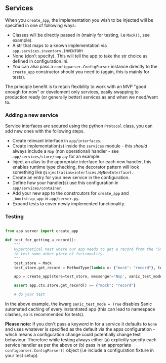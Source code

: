 
## Services

When you `create_app`, the implementation you wish to be injected will be specified in one of following ways:

* Classes will be directly passed in (mainly for testing, i.e `Mock()`, see example).
* A str that maps to a known implementation via `app.services.inventory.INVENTORY`
* None (don't specify). This will tell the app to take the str choice as defined in configuration.ini.
* You can also pass a `configparser.ConfigParser` instance directly to the `create_app` constructor should you need to (again, this is mainly for tests).

The principle benefit is to retain flexibility to work with an MVP "good enough for now" or develoment only services, easily swapping to production ready (or generally better) services as and when we need/want to.


### Adding a new service

Service interfaces are secured using the python `Protocol` class, you can add new ones with the following steps.

* Create relevant interface in `app/interfaces`.
* Create implementation(s) inside the `services` module - this _should_ always include a `Nop` (non operational) handler - see `app/services/store/nop.py` for an example.
* Inject an alias to the appropriate interface for each new handler, this enables runtime type checking, the decorator pattern will look something like `@inject(alias=interfaces.MyNewInterface)`.
* Create an entry for your new service in the configuration.
* Define how your handler(s) use this configuration in `app/services/container`.
* Add your new app to the constrcutors for `create_app` and `_bootstrap_app` in `app/server.py`.
* Expand tests to cover newly implemented functionality.


### Testing


```python

from app.server import create_app

def test_for_getting_a_record():
    """
    Hyperthetical test where our app needs to get a record from the "Store"
    to test some other piece of fuctionality.
    """
    test_store = Mock
    test_store.get_record = MethodType(lambda x: {"mock": "record"}, test_store)

    app = create_app(store=test_store, messenger='Nop', sanic_test_mode=True)

    assert app.ctx.store.get_record() == {"mock": "record"}

    # do your test

```

In the above example, the kwarg `sanic_test_mode = True` disables Sanic automated caching of every instantiated app (this can lead to namespace clashes, so is recommended for tests).  

**Please note:** If you don't pass a keyword in for a service it defaults to `None` and uses whatever is specified as the default via the apps configuration - which means a configuration change could potentially change test behaviour. Therefore while testing always either (a) explicitly specify each service handler as per the above or (b) pass in an appropriate `configparser.ConfigParser()` object (i.e include a configuration fixture in your test setup).